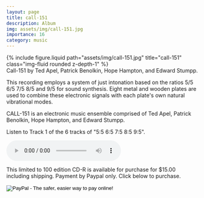 ```yaml
---
layout: page
title: call-151
description: Album
img: assets/img/call-151.jpg
importance: 16
category: music
---
```


<div class="row">
    <div class="col-sm mt-3 mt-md-0">
        {% include figure.liquid path="assets/img/call-151.jpg" title="call-151" class="img-fluid rounded z-depth-1" %}
    </div>
</div>
<div class="caption">
    Call-151
by Ted Apel, Patrick Benolkin, Hope Hampton, and Edward Stumpp.

</div>

This recording employs a system of just intonation based on the ratios 5/5 6/5 7/5 8/5 and 9/5 for sound synthesis. Eight metal and wooden plates are used to combine these electronic signals with each plate's own natural vibrational modes.

CALL-151 is an electronic music ensemble comprised of Ted Apel, Patrick Benolkin, Hope Hampton, and Edward Stumpp.

Listen to Track 1 of the 6 tracks of "5:5 6:5 7:5 8:5 9:5".
	
<audio controls="controls" >
	<source src="/assets/sound/Call-151Track01.ogg" type="audio/ogg"/>
	<source src="/assets/sound/Call-151Track01.mp3" type="audio/mpeg"/>
html5 browsers only.</audio>

This limited to 100 edition CD-R is available for purchase for $15.00 including shipping. Payment by Paypal only. Click below to purchase. 

<form action="https://www.paypal.com/cgi-bin/webscr" method="post">
		<input type="hidden" name="cmd" value="_xclick">
		<input type="hidden" name="business" value="tapel@vud.org">
		<input type="hidden" name="lc" value="US">
		<input type="hidden" name="item_name" value="5:5 6:5 7:5 8:5 9:5 by CALL-151 CD-R">
		<input type="hidden" name="amount" value="15.00">
		<input type="hidden" name="currency_code" value="USD">
		<input type="hidden" name="button_subtype" value="services">
		<input type="hidden" name="no_note" value="0">
		<input type="hidden" name="tax_rate" value="0.000">
		<input type="hidden" name="shipping" value="0.00">
		<input type="hidden" name="bn" value="PP-BuyNowBF:btn_buynowCC_LG.gif:NonHostedGuest">
		<input type="image" src="https://www.paypal.com/en_US/i/btn/btn_buynowCC_LG.gif"  name="submit" alt="PayPal - The safer, easier way to pay online!">
		<img alt="" src="https://www.paypal.com/en_US/i/scr/pixel.gif" width="1" height="1">
</form>


